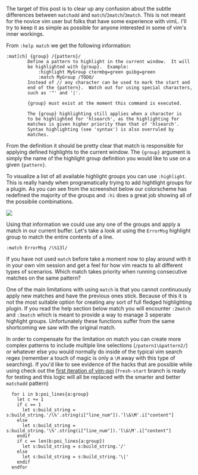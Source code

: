 The target of this post is to clear up any confusion about the subtle differences between `matchadd` and `match`/`2match`/`3match`. This is not meant for the novice vim user but folks that have some experience with vimL. I'll try to keep it as simple as possible for anyone interested in some of vim's inner workings.

From `:help match` we get the following information:


    :mat[ch] {group} /{pattern}/
    		Define a pattern to highlight in the current window.  It will
    		be highlighted with {group}.  Example:
    			:highlight MyGroup ctermbg=green guibg=green
    			:match MyGroup /TODO/
    		Instead of // any character can be used to mark the start and
    		end of the {pattern}.  Watch out for using special characters,
    		such as '"' and '|'.
    
    		{group} must exist at the moment this command is executed.
    
    		The {group} highlighting still applies when a character is
    		to be highlighted for 'hlsearch', as the highlighting for
    		matches is given higher priority than that of 'hlsearch'.
    		Syntax highlighting (see 'syntax') is also overruled by
    		matches.

From the definition it should be pretty clear that match is responsible for applying defined highlights to the current window. The `{group}` argument is simply the name of the highlight group definition you would like to use on a given `{pattern}`.

To visualize a list of all available highlight groups you can use `:highlight`. This is really handy when programatically trying to add hightlight groups for a plugin. As you can see from the screenshot below our colorscheme has redefined the majority of the groups and `:hi` does a great job showing all of the possibile combinations.

![](http://i.imgur.com/64zlIqN.png)

Using that information we could use any one of the groups and apply a match in our current buffer. Let's take a look at using the `ErrorMsg` highlight group to match the entire contents of a line.

    :match ErrorMsg /\%13l/

If you have not used `match` before take a moment now to play around with it in your own vim session and get a feel for how vim reacts to all different types of scenarios. Which match takes priority when running consecutive matches on the same pattern?

One of the main limitations with using `match` is that you cannot continuously apply new matches and have the previous ones stick. Because of this it is not the most suitable option for creating any sort of full fledged highlighting plugin. If you read the help section below match you will encounter `:2match` and `:3match` which is meant to provide a way to manage 3 seperate highlight groups. Unfortunately these functions suffer from the same shortcoming we saw with the original match.

In order to compensate for the limitation on match you can create more complex patterns to include multiple line selections (`/patern1\&pattern2/`) or whatever else you would normally do inside of the typical vim search regex (remember a touch of magic is only a `\M` away with this type of searching). If you'd like to see evidence of the hacks that are possible while using check out the [first iteration of vim-poi](https://github.com/DanBradbury/vim-poi/blob/29d7d5aec131595c0249f4a96cf5eee8af98cbde/plugin/poi.vim) (`fresh-start` branch is ready for testing and this logic will all be replaced with the smarter and better `matchadd` pattern)

```vim
  for i in b:poi_lines{a:group}
    let c += 1
    if c == 1
      let s:build_string = s:build_string.'/\%'.string(i["line_num"]).'l\&\M'.i["content"]
    else
      let s:build_string = s:build_string.'\%'.string(i["line_num"]).'l\&\M'.i["content"]
    endif
    if c == len(b:poi_lines{a:group})
      let s:build_string = s:build_string.'/'
    else
      let s:build_string = s:build_string.'\|'
    endif
  endfor
```


